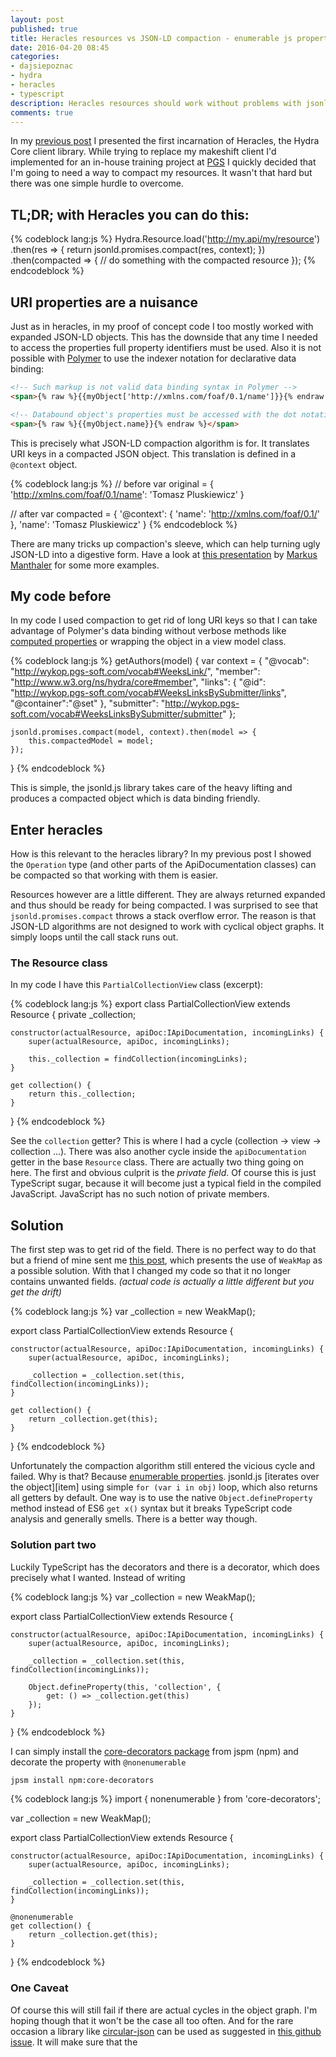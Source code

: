 ```yaml
---
layout: post
published: true
title: Heracles resources vs JSON-LD compaction - enumerable js properties
date: 2016-04-20 08:45
categories:
- dajsiepoznac
- hydra
- heracles
- typescript
description: Heracles resources should work without problems with jsonld.js processing algorithms
comments: true
---
```


In my [previous post](/blog/2016/04/introducing-heracles/) I presented the first incarnation of Heracles, the Hydra Core
client library. While trying to replace my makeshift client I'd implemented for an in-house training project at [PGS][pgs]
I quickly decided that I'm going to need a way to compact my resources. It wasn't that hard but there was one simple
hurdle to overcome.

<!--more-->

## **TL;DR; with Heracles you can do this:**

{% codeblock lang:js %}
Hydra.Resource.load('http://my.api/my/resource')
    .then(res => {
        return jsonld.promises.compact(res, context);
    })
    .then(compacted => {
        // do something with the compacted resource
    });
{% endcodeblock %}

## URI properties are a nuisance

Just as in heracles, in my proof of concept code I too mostly worked with expanded JSON-LD objects. This has the downside
that any time I needed to access the properties full property identifiers must be used. Also it is not possible with
[Polymer][Polymer] to use the indexer notation for declarative data binding:

``` html
<!-- Such markup is not valid data binding syntax in Polymer -->
<span>{% raw %}{{myObject['http://xmlns.com/foaf/0.1/name']}}{% endraw %}</span>

<!-- Databound object's properties must be accessed with the dot notation -->
<span>{% raw %}{{myObject.name}}{% endraw %}</span>
```

This is precisely what JSON-LD compaction algorithm is for. It translates URI keys in a compacted JSON object. This 
translation is defined in a `@context` object.

{% codeblock lang:js %}
// before
var original = {
    'http://xmlns.com/foaf/0.1/name': 'Tomasz Pluskiewicz'
}

// after
var compacted = {
    '@context': {
        'name': 'http://xmlns.com/foaf/0.1/'
    },
    'name': 'Tomasz Pluskiewicz'
}
{% endcodeblock %}

There are many tricks up compaction's sleeve, which can help turning ugly JSON-LD into a digestive form. Have a look at
[this presentation][ld-example] by [Markus Manthaler][lanthi] for some more examples.

## My code before

In my code I used compaction to get rid of long URI keys so that I can take advantage of Polymer's data binding without
verbose methods like [computed properties][computed] or wrapping the object in a view model class.

{% codeblock lang:js %}
getAuthors(model)
{
    var context = {
        "@vocab": "http://wykop.pgs-soft.com/vocab#WeeksLink/",
        "member": "http://www.w3.org/ns/hydra/core#member",
        "links": {
            "@id": "http://wykop.pgs-soft.com/vocab#WeeksLinksBySubmitter/links",
            "@container":"@set"
        },
        "submitter": "http://wykop.pgs-soft.com/vocab#WeeksLinksBySubmitter/submitter"
    };

    jsonld.promises.compact(model, context).then(model => {
        this.compactedModel = model;
    });
}
{% endcodeblock %}

This is simple, the jsonld.js library takes care of the heavy lifting and produces a compacted object which is data binding
friendly.

## Enter heracles

How is this relevant to the heracles library? In my previous post I showed the `Operation` type (and other parts of the
ApiDocumentation classes) can be compacted so that working with them is easier.

Resources however are a little different. They are always returned expanded and thus should be ready for being compacted.
I was surprised to see that `jsonld.promises.compact` throws a stack overflow error. The reason is that JSON-LD algorithms
are not designed to work with cyclical object graphs. It simply loops until the call stack runs out.

### The Resource class

In my code I have this `PartialCollectionView` class (excerpt):

{% codeblock lang:js %}
export class PartialCollectionView extends Resource {
    private _collection;

    constructor(actualResource, apiDoc:IApiDocumentation, incomingLinks) {
        super(actualResource, apiDoc, incomingLinks);
        
        this._collection = findCollection(incomingLinks);
    }

    get collection() {
        return this._collection;
    }
}
{% endcodeblock %}

See the `collection` getter? This is where I had a cycle (collection -> view -> collection ...). There was also another
cycle inside the `apiDocumentation` getter in the base `Resource` class. There are actually two thing going on here. The
first and obvious culprit is the *private field*. Of course this is just TypeScript sugar, because it will become just a
typical field in the compiled JavaScript. JavaScript has no such notion of private members.

## Solution

The first step was to get rid of the field. There is no perfect way to do that but a friend of mine sent me [this post][weakmap],
which presents the use of `WeakMap` as a possible solution. With that I changed my code so that it no longer contains
unwanted fields. *(actual code is actually a little different but you get the drift)*

{% codeblock lang:js %}
var _collection = new WeakMap();

export class PartialCollectionView extends Resource {

    constructor(actualResource, apiDoc:IApiDocumentation, incomingLinks) {
        super(actualResource, apiDoc, incomingLinks);
        
        _collection = _collection.set(this, findCollection(incomingLinks));
    }

    get collection() {
        return _collection.get(this);
    }
}
{% endcodeblock %}

Unfortunately the compaction algorithm still entered the vicious cycle and failed. Why is that? Because [enumerable 
properties][enumerable]. jsonld.js [iterates over the object][item] using simple `for (var i in obj)` loop, which also
returns all getters by default. One way is to use the native `Object.defineProperty` method instead of ES6 `get x()` 
syntax but it breaks TypeScript code analysis and generally smells. There is a better way though.

### Solution part two

Luckily TypeScript has the decorators and there is a decorator, which does precisely what I wanted. Instead of writing

{% codeblock lang:js %}
var _collection = new WeakMap();

export class PartialCollectionView extends Resource {

    constructor(actualResource, apiDoc:IApiDocumentation, incomingLinks) {
        super(actualResource, apiDoc, incomingLinks);
        
        _collection = _collection.set(this, findCollection(incomingLinks));
        
        Object.defineProperty(this, 'collection', {
            get: () => _collection.get(this)
        });
    }
}
{% endcodeblock %}

I can simply install the [core-decorators package](https://www.npmjs.com/package/core-decorators) from jspm (npm) and 
decorate the property with `@nonenumerable`

``` bash
jpsm install npm:core-decorators
```

{% codeblock lang:js %}
import { nonenumerable } from 'core-decorators';

var _collection = new WeakMap();

export class PartialCollectionView extends Resource {

    constructor(actualResource, apiDoc:IApiDocumentation, incomingLinks) {
        super(actualResource, apiDoc, incomingLinks);
        
        _collection = _collection.set(this, findCollection(incomingLinks));
    }

    @nonenumerable
    get collection() {
        return _collection.get(this);
    }
}
{% endcodeblock %}

### One Caveat

Of course this will still fail if there are actual cycles in the object graph. I'm hoping though that it won't be the
case all too often. And for the rare occasion a library like [circular-json][circ] can be used as suggested in [this github
issue][jsonld-issue]. It will make sure that the

[pgs]: http://pgs-soft.com
[Polymer]: https://www.polymer-project.org/
[ld-example]: http://www.slideshare.net/lanthaler/building-next-generation-web-ap-is-with-jsonld-and-hydra/23
[lanthi]: https://twitter.com/markuslanthaler
[computed]: https://www.polymer-project.org/1.0/docs/devguide/properties.html#computed-properties
[weakmap]: http://davidvujic.blogspot.com/2015/03/what-wait-really-oh-no-a-post-about-es6-classes-and-privacy.html
[enumerable]: https://developer.mozilla.org/pl/docs/Web/JavaScript/Enumerability_and_ownership_of_properties
[circ]: https://www.npmjs.com/package/circular-json
[jsonld-issue]: https://github.com/digitalbazaar/jsonld.js/issues/97
[iter]: https://github.com/digitalbazaar/jsonld.js/blob/master/js/jsonld.js#L6594